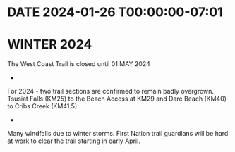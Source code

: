 # DATE 2024-01-26 T00:00:00-07:01

# WINTER 2024
The West Coast Trail is closed until 01 MAY 2024

-
For 2024 - two trail sections are confirmed to remain badly overgrown. Tsusiat Falls (KM25) to the Beach Access at KM29 and Dare Beach (KM40) to Cribs Creek (KM41.5) 

-
Many windfalls due to winter storms. First Nation trail guardians will be hard at work to clear the trail starting in early April.
